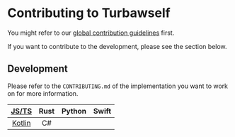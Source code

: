 # Contributing to Turbawself

You might refer to our [global contribution guidelines](https://github.com/LiterateInk/.github/blob/main/CONTRIBUTING.md) first.

If you want to contribute to the development, please see the section below.

## Development

Please refer to the `CONTRIBUTING.md` of the implementation you want to work on for more information.

| [JS/TS](https://github.com/LiterateInk/Turbawself/blob/js/CONTRIBUTING.md) | Rust | Python | Swift |
| :---:  | :---: | :---: | :---: |
| [Kotlin](https://github.com/LiterateInk/Turbawself/tree/kotlin) | C#    |       |       |
